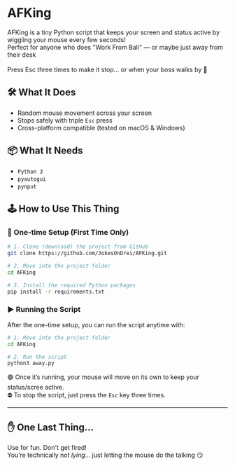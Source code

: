 # AFKing

AFKing is a tiny Python script that keeps your screen and status active by wiggling your mouse every few seconds!<br>
Perfect for anyone who does "Work From Bali" — or maybe just away from their desk<br><br>
Press Esc three times to make it stop… or when your boss walks by 👀

## 🛠️ What It Does
- Random mouse movement across your screen
- Stops safely with triple `Esc` press
- Cross-platform compatible (tested on macOS & Windows)

## 📦 What It Needs
- `Python 3`
- `pyautogui`
- `pynput`

## 🕹️ How to Use This Thing	

### 🔧 One-time Setup (First Time Only)

```bash
# 1. Clone (download) the project from GitHub
git clone https://github.com/JokesOnDrei/AFKing.git

# 2. Move into the project folder
cd AFKing

# 3. Install the required Python packages
pip install -r requirements.txt
```

### ▶️ Running the Script

After the one-time setup, you can run the script anytime with:

```bash
# 1. Move into the project folder
cd AFKing

# 2. Run the script
python3 away.py
```
🟢 Once it’s running, your mouse will move on its own to keep your status/scree active.
<br>
⛔️ To stop the script, just press the `Esc` key three times.

---
## ✋ One Last Thing...	

Use for fun. Don't get fired!<br>
You’re technically not *lying*... just letting the mouse do the talking 😏
